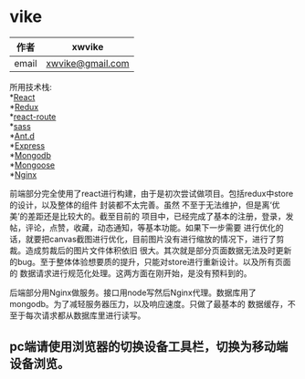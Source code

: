 # vike

|作者|xwvike|
|:---:|:---:|
|email|xwvike@gmail.com|

所用技术栈:  
*[React](https://www.reactjscn.com/)  
*[Redux](https://www.redux.org.cn/)  
*[react-route](https://reacttraining.com/react-router/web/guides/quick-start)  
*[sass](http://sass.bootcss.com/docs/sass-reference/)  
*[Ant.d](https://ant.design/index-cn)  
*[Express](http://www.expressjs.com.cn/)  
*[Mongodb](https://www.mongodb.com/)  
*[Mongoose](https://mongoosejs.com/)  
*[Nginx](http://nginx.org/en/)

前端部分完全使用了react进行构建，由于是初次尝试做项目。包括redux中store的设计，以及整体的组件
封装都不太完善。虽然 不至于无法维护，但是离‘优美’的差距还是比较大的。截至目前的
项目中，已经完成了基本的注册，登录，发帖，评论，点赞，收藏，动态通知，等基本功能。如果下一步需要
进行优化的话，就要把canvas截图进行优化，目前图片没有进行缩放的情况下，进行了剪裁。造成剪裁后的图片文件体积依旧 
很大。其次就是部分页面数据无法及时更新的bug。至于整体体验想要质的提升，只能对store进行重新设计。以及所有页面的
数据请求进行规范化处理。这两方面在刚开始，是没有预料到的。

后端部分用Nginx做服务。接口用node写然后Nginx代理。数据库用了mongodb。为了减轻服务器压力，以及响应速度。只做了最基本的
数据缓存，不至于每次请求都从数据库里进行读写。

## pc端请使用浏览器的切换设备工具栏，切换为移动端设备浏览。
 
 
